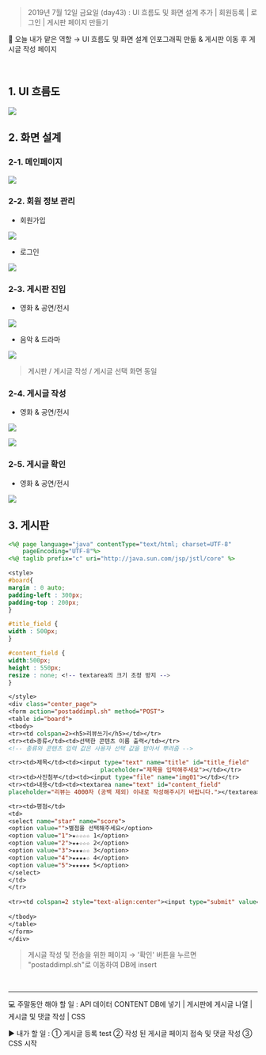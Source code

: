 > 2019년 7월 12일 금요일 (day43) : UI 흐름도 및 화면 설계 추가 | 회원등록 | 로그인 | 게시판 페이지 만들기

:round_pushpin: ​오늘 내가 맡은 역할 → UI 흐름도 및 화면 설계 인포그래픽 만듦 & 게시판 이동 후 게시글 작성 페이지

<br>

## 1. UI 흐름도

![](../design/UI/UI흐름도_draft.JPG)

## 2. 화면 설계

### 2-1. 메인페이지

![](../design/화면설계_detail/SHOWer_main.jpg)

### 2-2. 회원 정보 관리

- 회원가입

![](../design/화면설계_detail/SHOWer_register.jpg)

- 로그인

![](../design/화면설계_detail/SHOWer_login.jpg)

### 2-3. 게시판 진입

- 영화 & 공연/전시

![](../design/화면설계_detail/SHOWer_board_1.jpg)

- 음악 & 드라마

![](../design/화면설계_detail/SHOWer_board_2.jpg)

> 게시판 / 게시글 작성 / 게시글 선택 화면 동일

### 2-4. 게시글 작성

- 영화 & 공연/전시

![](../design/화면설계_detail/SHOWer_write_1.jpg)

![](../design/화면설계_detail/SHOWer_write_2.jpg)

### 2-5. 게시글 확인 

- 영화 & 공연/전시

![](../design/화면설계_detail/SHOWer_post.jpg)

## 3. 게시판

```jsp
<%@ page language="java" contentType="text/html; charset=UTF-8"
    pageEncoding="UTF-8"%>
<%@ taglib prefix="c" uri="http://java.sun.com/jsp/jstl/core" %>

<style>
#board{
margin : 0 auto;
padding-left : 300px;
padding-top : 200px;
}

#title_field {
width : 500px;
}

#content_field {
width:500px;
height : 550px;
resize : none; <!-- textarea의 크기 조정 방지 -->
}

</style>
<div class="center_page">
<form action="postaddimpl.sh" method="POST">
<table id="board">
<tbody>
<tr><td colspan=2><h5>리뷰쓰기</h5></td></tr>
<tr><td>종류</td><td>선택한 콘텐츠 이름 출력</td></tr>
<!-- 종류와 콘텐츠 입력 값은 사용자 선택 값을 받아서 뿌려줌 -->

<tr><td>제목</td><td><input type="text" name="title" id="title_field" 
                          placeholder="제목을 입력해주세요"></td></tr>
<tr><td>사진첨부</td><td><input type="file" name="img01"></td></tr>
<tr><td>내용</td><td><textarea name="text" id="content_field" 
placeholder="리뷰는 4000자 (공백 제외) 이내로 작성해주시기 바랍니다."></textarea></td></tr>

<tr><td>평점</td>
<td>
<select name="star" name="score">
<option value="">별점을 선택해주세요</option>
<option value="1">★☆☆☆☆ 1</option>
<option value="2">★★☆☆☆ 2</option>
<option value="3">★★★☆☆ 3</option>
<option value="4">★★★★☆ 4</option>
<option value="5">★★★★★ 5</option>
</select>
</td>
</tr>
    
<tr><td colspan=2 style="text-align:center"><input type="submit" value="확인"></td></tr>
    
</tbody>
</table>
</form>
</div>
```

> 게시글 작성 및 전송을 위한 페이지 → '확인' 버튼을 누르면 "postaddimpl.sh"로 이동하여 DB에 insert

<br>

-----------------------------------------------------------------------------------------------------------------------------------------------------------

:computer: 주말동안 해야 할 일 : API 데이터 CONTENT DB에 넣기 | 게시판에 게시글 나열 | 게시글 및 댓글 작성 | CSS

▶ 내가 할 일 : ① 게시글 등록 test ② 작성 된 게시글 페이지 접속 및 댓글 작성 ③ CSS 시작

